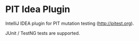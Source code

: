 PIT Idea Plugin
===============

IntelliJ IDEA plugin for PIT mutation testing (http://pitest.org).

JUnit / TestNG tests are supported.
